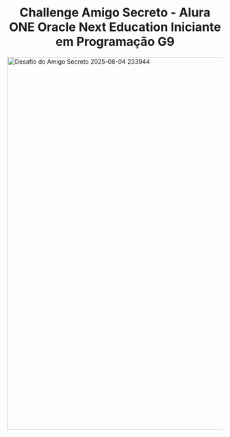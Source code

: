 <h1 align="center"> Challenge Amigo Secreto - Alura ONE Oracle Next Education  Iniciante em Programação G9 </h1>
<img width="2557" height="871" alt="Desafio do Amigo Secreto 2025-08-04 233944" src="https://github.com/user-attachments/assets/96c94f4c-1f21-4c52-b627-1ea0130727fa" />
